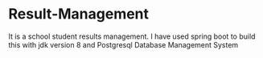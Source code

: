 # Result-Management
It is a school student results management. I have used spring boot to build this with jdk version 8 and Postgresql Database Management System
